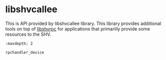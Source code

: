 # libshvcallee

This is API provided by libshvcallee library. This library provides additional
tools on top of [libshvrpc](./libshvrpc.md) for applications that primarilly
provide some resources to the SHV.

```{toctree}
:maxdepth: 2

rpchandler_device
```
